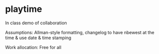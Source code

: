 # playtime
In class demo of collaboration

Assumptions: Allman-style formatting, changelog to have nbewest at the time & use date & time stamping

Work allocation:
Free for all
